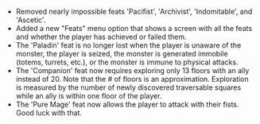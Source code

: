 - Removed nearly impossible feats 'Pacifist', 'Archivist', 'Indomitable', and 'Ascetic'.
- Added a new "Feats" menu option that shows a screen with all the feats and whether the player has achieved or failed them.
- The 'Paladin' feat is no longer lost when the player is unaware of the monster, the player is seized, the monster is generated immobile (totems, turrets, etc.), or the monster is immune to physical attacks.
- The 'Companion' feat now requires exploring only 13 floors with an ally instead of 20. Note that the # of floors is an approximation. Exploration is measured by the number of newly discovered traversable squares while an ally is within one floor of the player.
- The 'Pure Mage' feat now allows the player to attack with their fists. Good luck with that.